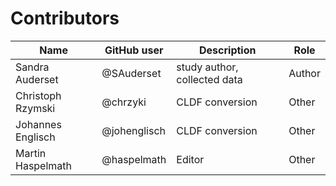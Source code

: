 # Contributors

Name | GitHub user | Description | Role
--- | --- | --- | ---
Sandra Auderset | @SAuderset | study author, collected data | Author
Christoph Rzymski | @chrzyki | CLDF conversion | Other
Johannes Englisch | @johenglisch | CLDF conversion | Other
Martin Haspelmath | @haspelmath | Editor | Other
